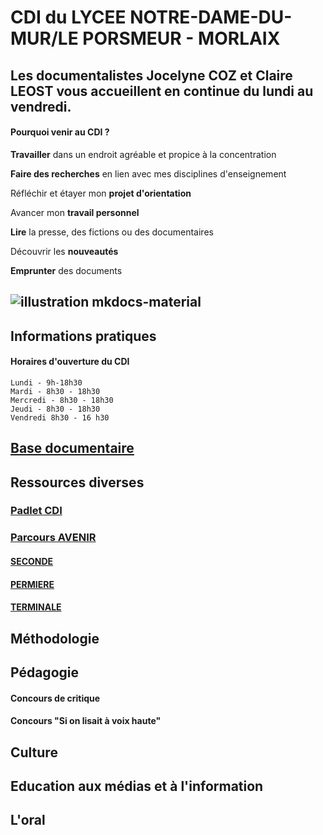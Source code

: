 

# CDI du LYCEE NOTRE-DAME-DU-MUR/LE PORSMEUR - MORLAIX
Les documentalistes Jocelyne COZ et Claire LEOST vous accueillent en continue du lundi au vendredi.
-------
#### Pourquoi venir au CDI ?
**Travailler** dans un endroit agréable et propice à la concentration

**Faire des recherches** en lien avec mes disciplines d'enseignement

Réfléchir et étayer mon **projet d'orientation**

Avancer mon **travail personnel**

**Lire** la presse, des fictions ou des documentaires

Découvrir les **nouveautés**

**Emprunter** des documents


## ![illustration mkdocs-material](https://www.ecmorlaix.fr/uploads/2018/09/434-1400x800.jpg)

## Informations pratiques

#### Horaires d'ouverture du CDI
	Lundi - 9h-18h30
    Mardi - 8h30 - 18h30
    Mercredi - 8h30 - 18h30
    Jeudi - 8h30 - 18h30
    Vendredi 8h30 - 16 h30
				

## [Base documentaire](https://ecmorlaix.basecdi.fr/pmb/opac_css/)

## Ressources diverses

### [Padlet CDI](https://padlet.com/cdinddmporsmeur/CDI)
### [Parcours AVENIR](https://padlet.com/cdinddmporsmeur/ORI_2020)
#### [SECONDE](https://padlet.com/cdinddmporsmeur/orientation_seconde_2020)
#### [PERMIERE](https://padlet.com/cdinddmporsmeur/orientation_premiere_2020)
#### [TERMINALE](https://padlet.com/cdinddmporsmeur/orientation_terminale_2020)

## Méthodologie

## Pédagogie

#### Concours de critique
#### Concours "Si on lisait à voix haute"
####

## Culture

## Education aux médias et à l'information

## L'oral
